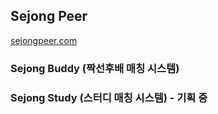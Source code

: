 ## Sejong Peer 
[sejongpeer.com](https://sejongpeer.com)

### Sejong Buddy (짝선후배 매칭 시스템) <br>
### Sejong Study (스터디 매칭 시스템) - 기획 중
